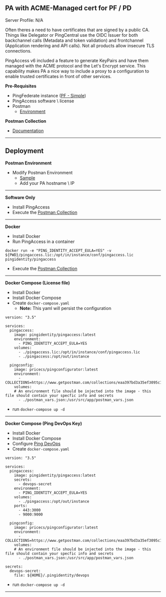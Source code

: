 ## PA with ACME-Managed cert for PF / PD
Server Profile: N/A

Often theres a need to have certificates that are signed by a public CA. Things like Delegator or PingCentral use the OIDC Issuer for both backchannel calls (Metadata and token validation) and frontchannel (Application rendering and API calls). Not all products allow insecure TLS connections.   

PingAccess v6 included a feature to generate KeyPairs and have them managed with the ACME protocol and the Let's Encrypt service. This capability makes PA a nice way to include a proxy to a configuration to enable trusted certificates in front of other services.

**Pre-Requisites**
* PingFederate instance ([PF - Simple](../pf-simple))
* PingAccess software \ license
* Postman
  * [Environment](./postman_vars.json)
 
**Postman Collection**
 * [Documentation](https://documenter.getpostman.com/view/1239082/SWT5jLpF)
---

## Deployment
**Postman Environment**
* Modify Postman Environment
  * [Sample](./postman_vars.json)
  * Add your PA hostname \ IP
---

**Software Only**
* Install PingAccess
* Execute the [Postman Collection](./postman-collection.md)
---

**Docker**
* Install Docker
* Run PingAccess in a container
```
docker run -e "PING_IDENTITY_ACCEPT_EULA=YES" -v ${PWD}/pingaccess.lic:/opt/in/instance/conf/pingaccess.lic pingidentity/pingaccess
```
* Execute the [Postman Collection](./postman-collection.md)
---
**Docker Compose (License file)**
* Install Docker
* Install Docker Compose
* Create `docker-compose.yaml`
  * **Note:** This yaml will persist the configuration
```
version: "3.5"

services:
  pingaccess:
    image: pingidentity/pingaccess:latest
    environment:
      - PING_IDENTITY_ACCEPT_EULA=YES
    volumes:
      - ./pingaccess.lic:/opt/in/instance/conf/pingaccess.lic       
      - ./pingaccess:/opt/out/instance

  pingconfig:
    image: pricecs/pingconfigurator:latest
    environment:
      - COLLECTIONS=https://www.getpostman.com/collections/eaa397bd3a35ef3095c1
    volumes: 
    # An environment file should be injected into the image - this file should contain your specfic info and secrets
      - ./postman_vars.json:/usr/src/app/postman_vars.json
```
* run `docker-compose up -d`
---

**Docker Compose (Ping DevOps Key)**
* Install Docker
* Install Docker Compose
* Configure [Ping DevOps](https://github.com/pingidentity/pingidentity-devops-getting-started/blob/master/docs/getStarted.md)
* Create `docker-compose.yaml`
```
version: "3.5"

services:
  pingaccess:
    image: pingidentity/pingaccess:latest
    secrets:
      - devops-secret
    environment:
      - PING_IDENTITY_ACCEPT_EULA=YES
    volumes:       
      - ./pingaccess:/opt/out/instance
    ports:
      - 443:3000
      - 9000:9000

  pingconfig:
    image: pricecs/pingconfigurator:latest
    environment:
      - COLLECTIONS=https://www.getpostman.com/collections/eaa397bd3a35ef3095c1
    volumes: 
    # An environment file should be injected into the image - this file should contain your specfic info and secrets
      - ./postman_vars.json:/usr/src/app/postman_vars.json

secrets:
  devops-secret:
    file: ${HOME}/.pingidentity/devops
```
* run `docker-compose up -d`
---